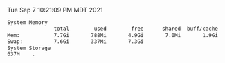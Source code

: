 Tue Sep  7 10:21:09 PM MDT 2021
```bash
System Memory
               total        used        free      shared  buff/cache   available
Mem:           7.7Gi       788Mi       4.9Gi       7.0Mi       1.9Gi       6.6Gi
Swap:          7.6Gi       337Mi       7.3Gi
System Storage
637M	.
```
